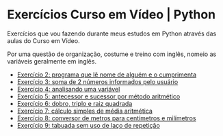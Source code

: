 # Exercícios Curso em Vídeo | Python

Exercícios que vou fazendo durante meus estudos em Python através das aulas do Curso em Vídeo.

Por uma questão de organização, costume e treino com inglês, nomeio as variáveis geralmente em inglês.

* [Exercício 2: programa que lê nome de alguém e o cumprimenta](2.py)
* [Exercício 3: soma de 2 números informados pelo usuário](3.py)
* [Exercício 4: analisando uma variável](4.py)
* [Exercício 5: antecessor e sucessor por método aritmético](5.py)
* [Exercício 6: dobro, triplo e raiz quadrada](6.py)
* [Exercício 7: cálculo simples de média aritmética](7.py)
* [Exercício 8: conversor de metros para centímetros e milímetros](8.py)
* [Exercício 9: tabuada sem uso de laço de repetição](9.py)